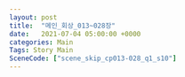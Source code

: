 ```yaml
---
layout: post
title:  "메인_회상_013~028장"
date:   2021-07-04 05:00:00 +0000
categories: Main
Tags: Story Main
SceneCode: ["scene_skip_cp013-028_q1_s10"]
---
```

